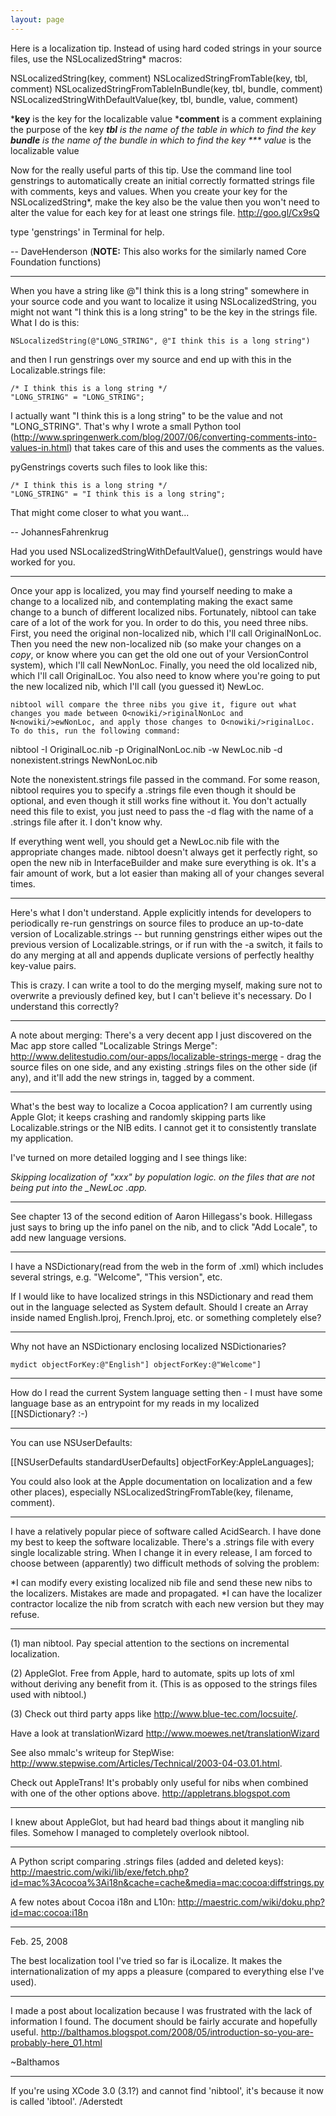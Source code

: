 ```yaml
---
layout: page
---
```




Here is a localization tip. Instead of using hard coded strings in your source files, use the NSLocalizedString* macros: 
 
    
NSLocalizedString(key, comment)
NSLocalizedStringFromTable(key, tbl, comment)
NSLocalizedStringFromTableInBundle(key, tbl, bundle, comment)
NSLocalizedStringWithDefaultValue(key, tbl, bundle, value, comment)



***key** is the key for the localizable value
***comment** is a comment explaining the purpose of the key
***tbl** is the name of the table in which to find the key
***bundle** is the name of the bundle in which to find the key
*** value** is the localizable value


Now for the really useful parts of this tip. Use the command line tool genstrings to automatically create an initial correctly formatted strings file with comments, keys and values. When you create your key for the NSLocalizedString*, make the key also be the value then you won't need to alter the value for each key for at least one strings file. http://goo.gl/Cx9sQ

type 'genstrings' in Terminal for help.

-- DaveHenderson (**NOTE:** This also works for the similarly named Core Foundation functions)

----
When you have a string like @"I think this is a long string" somewhere in your source code and you want to localize it using NSLocalizedString, you might not want "I think this is a long string" to be the key in the strings file. What I do is this:
    
    NSLocalizedString(@"LONG_STRING", @"I think this is a long string") 

and then I run genstrings over my source and end up with this in the Localizable.strings file:
    
    /* I think this is a long string */
    "LONG_STRING" = "LONG_STRING";

I actually want "I think this is a long string" to be the value and not "LONG_STRING". That's why I wrote a small Python tool (http://www.springenwerk.com/blog/2007/06/converting-comments-into-values-in.html) that takes care of this and uses the comments as the values.

pyGenstrings coverts such files to look like this:
    
    /* I think this is a long string */
    "LONG_STRING" = "I think this is a long string";

That might come closer to what you want...

-- JohannesFahrenkrug

Had you used NSLocalizedStringWithDefaultValue(), genstrings would have worked for you.

----

Once your app is localized, you may find yourself needing to make a change to a localized nib, and contemplating making the exact same change to a bunch of different localized nibs. Fortunately,     nibtool can take care of a lot of the work for you. In order to do this, you need three nibs. First, you need the original non-localized nib, which I'll call O<nowiki/>riginalNonLoc. Then you need the new non-localized nib (so make your changes on a *copy*, or know where you can get the old one out of your VersionControl system), which I'll call N<nowiki/>ewNonLoc. Finally, you need the old localized nib, which I'll call O<nowiki/>riginalLoc. You also need to know where you're going to put the new localized nib, which I'll call (you guessed it) N<nowiki/>ewLoc.

    nibtool will compare the three nibs you give it, figure out what changes you made between O<nowiki/>riginalNonLoc and N<nowiki/>ewNonLoc, and apply those changes to O<nowiki/>riginalLoc. To do this, run the following command:

    
nibtool -I OriginalLoc.nib -p OriginalNonLoc.nib -w NewLoc.nib -d nonexistent.strings NewNonLoc.nib


Note the     nonexistent.strings file passed in the command. For some reason,     nibtool requires you to specify a .strings file even though it should be optional, and even though it still works fine without it. You don't actually need this file to exist, you just need to pass the     -d flag with the name of a .strings file after it. I don't know why.

If everything went well, you should get a N<nowiki/>ewLoc.nib file with the appropriate changes made.     nibtool doesn't always get it perfectly right, so open the new nib in InterfaceBuilder and make sure everything is ok. It's a fair amount of work, but a lot easier than making all of your changes several times.

----

Here's what I don't understand. Apple explicitly intends for developers to periodically re-run genstrings on source files to produce an up-to-date version of Localizable.strings -- but running genstrings either wipes out the previous version of Localizable.strings, or if run with the -a switch, it fails to do any merging at all and appends duplicate versions of perfectly healthy key-value pairs. 

This is crazy. I can write a tool to do the merging myself, making sure not to overwrite a previously defined key, but I can't believe it's necessary. Do I understand this correctly?

----

A note about merging: There's a very decent app I just discovered on the Mac app store called "Localizable Strings Merge": http://www.delitestudio.com/our-apps/localizable-strings-merge - drag the source files on one side, and any existing .strings files on the other side (if any), and it'll add the new strings in, tagged by a comment.

----

What's the best way to localize a Cocoa application? I am currently  using Apple Glot; it keeps crashing and randomly skipping parts like Localizable.strings or the NIB edits. I cannot get it to consistently translate my application.

I've turned on more detailed logging and I see things like:

*Skipping localization of "xxx" by population logic. on the files that are not being put into the _NewLoc .app.*

----

See chapter 13 of the second edition of Aaron Hillegass's book. Hillegass just says to bring up the info panel on the nib, and to click "Add Locale", to add new language versions.

----

I have a NSDictionary(read from the web in the form of <file>.xml) which includes several strings, e.g. "Welcome", "This version", etc.

If I would like to have localized strings in this NSDictionary and read them out in the language selected as System default.
Should I create an Array inside named English.lproj, French.lproj, etc. or something completely else?

----

Why not have an NSDictionary enclosing localized NSDictionaries?

    mydict objectForKey:@"English"] objectForKey:@"Welcome"]

----

How do I read the current System language setting then - I must have some language base as an entrypoint for my reads in my localized [[NSDictionary? :-)

----

You can use NSUserDefaults:

    
[[NSUserDefaults standardUserDefaults] objectForKey:AppleLanguages];


You could also look at the Apple documentation on localization and a few other places), especially NSLocalizedStringFromTable(key, filename, comment).

----

I have a relatively popular piece of software called AcidSearch. I have done my best to keep the software localizable. There's a .strings file with every single localizable string. When I change it in every release, I am forced to choose between (apparently) two difficult methods of solving the problem:

*I can modify every existing localized nib file and send these new nibs to the localizers. Mistakes are made and propagated.
*I can have the localizer contractor localize the nib from scratch with each new version but they may refuse.

----

(1) man nibtool.  Pay special attention to the sections on incremental localization.

(2) AppleGlot.  Free from Apple, hard to automate, spits up lots of xml without deriving any benefit from it. (This is as opposed to the strings files used with nibtool.)

(3) Check out third party apps like http://www.blue-tec.com/locsuite/.

Have a look at translationWizard http://www.moewes.net/translationWizard

See also mmalc's writeup for StepWise: http://www.stepwise.com/Articles/Technical/2003-04-03.01.html.

Check out AppleTrans!  It's probably only useful for nibs when combined with one of the other options above.  http://appletrans.blogspot.com

----

I knew about AppleGlot, but had heard bad things about it mangling nib files. Somehow I managed to completely overlook nibtool.

----

A Python script comparing .strings files (added and deleted keys):
http://maestric.com/wiki/lib/exe/fetch.php?id=mac%3Acocoa%3Ai18n&cache=cache&media=mac:cocoa:diffstrings.py

A few notes about Cocoa i18n and L10n:
http://maestric.com/wiki/doku.php?id=mac:cocoa:i18n

----
Feb. 25, 2008

The best localization tool I've tried so far is iLocalize. It makes the internationalization of my apps a pleasure (compared to everything else I've used). 

----

I made a post about localization because I was frustrated with the lack of information I found. The document should be fairly accurate and hopefully useful.
http://balthamos.blogspot.com/2008/05/introduction-so-you-are-probably-here_01.html

~Balthamos

----

If you're using XCode 3.0 (3.1?) and cannot find 'nibtool', it's because it now is called 'ibtool'.
/Aderstedt
